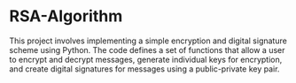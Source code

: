 # RSA-Algorithm
This project involves implementing a simple encryption and digital signature scheme using Python. The code defines a set of functions that allow a user to encrypt and decrypt messages, generate individual keys for encryption, and create digital signatures for messages using a public-private key pair.
